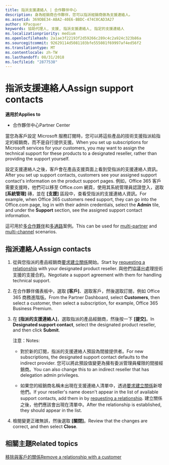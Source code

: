 ```yaml
---
title: 指派支援連絡人 | 合作夥伴中心
description: 身為經銷商合作夥伴，您可以指派經銷商做為支援連絡人。
ms.assetid: 369DBE34-ABA2-40E6-BBDC-474C0CAD3A27
author: KPacquer
keywords: 協助代理人, 支援, 指派支援連絡人, 指定的支援連絡人
ms.localizationpriority: medium
ms.openlocfilehash: 2a1ae3f22193f2d59266c289c4c2a924c323b86a
ms.sourcegitcommit: 92629114d5081103bfe555081f69997af4ed56f2
ms.translationtype: MT
ms.contentlocale: zh-TW
ms.lasthandoff: 08/31/2018
ms.locfileid: "2877538"
---
```

# <a name="assign-support-contacts"></a><span data-ttu-id="dfd37-104">指派支援連絡人</span><span class="sxs-lookup"><span data-stu-id="dfd37-104">Assign support contacts</span></span>

**<span data-ttu-id="dfd37-105">適用於</span><span class="sxs-lookup"><span data-stu-id="dfd37-105">Applies to</span></span>**

-  <span data-ttu-id="dfd37-106">合作夥伴中心</span><span class="sxs-lookup"><span data-stu-id="dfd37-106">Partner Center</span></span>

<span data-ttu-id="dfd37-107">當您為客戶設定 Microsoft 服務訂閱時，您可以將這些產品的技術支援指派給指定的經銷商，而不是自行提供支援。</span><span class="sxs-lookup"><span data-stu-id="dfd37-107">When you set up subscriptions for Microsoft services for your customers, you may want to assign the technical support for these products to a designated reseller, rather than providing the support yourself.</span></span>

<span data-ttu-id="dfd37-108">設定支援連絡人之後，客戶會在產品支援頁面上看到受指派的支援連絡人資訊。</span><span class="sxs-lookup"><span data-stu-id="dfd37-108">After you set up support contacts, customers see your assigned support contact's information on the product support pages.</span></span> <span data-ttu-id="dfd37-109">例如，Office 365 客戶需要支援時，他們可以移至 Office.com 網頁，使用其系統管理員認證登入，選取 **\[系統管理\]** 磚，並在 **\[支援\]** 區段中，查看受指派的支援連絡人資訊。</span><span class="sxs-lookup"><span data-stu-id="dfd37-109">For example, when Office 365 customers need support, they can go into the Office.com page, log in with their admin credentials, select the **Admin** tile, and under the **Support** section, see the assigned support contact information.</span></span>

<span data-ttu-id="dfd37-110">這可用於[多合作夥伴](multipartner.md)和[多通路](multichannel.md)案例。</span><span class="sxs-lookup"><span data-stu-id="dfd37-110">This can be used for [multi-partner](multipartner.md) and [multi-channel](multichannel.md) scenarios.</span></span> 

<a href="" id="assigncontacts"></a>
## <a name="assign-contacts"></a><span data-ttu-id="dfd37-111">指派連絡人</span><span class="sxs-lookup"><span data-stu-id="dfd37-111">Assign contacts</span></span>

1.  <span data-ttu-id="dfd37-112">從與您指派的產品經銷商[要求建立關係](request-a-relationship-with-a-customer.md)開始。</span><span class="sxs-lookup"><span data-stu-id="dfd37-112">Start by [requesting a relationship](request-a-relationship-with-a-customer.md) with your designated product reseller.</span></span> <span data-ttu-id="dfd37-113">與他們協議出處理技術支援的支援合約。</span><span class="sxs-lookup"><span data-stu-id="dfd37-113">Negotiate a support agreement with them for handling technical support.</span></span>

2.  <span data-ttu-id="dfd37-114">在合作夥伴儀表板中，選取 **\[客戶\]**、選取客戶，然後選取訂閱，例如 Office 365 商務進階版。</span><span class="sxs-lookup"><span data-stu-id="dfd37-114">From the Partner Dashboard, select **Customers**, then select a customer, then select a subscription, for example, Office 365 Business Premium.</span></span>

3.  <span data-ttu-id="dfd37-115">在 **\[指派的支援連絡人\]**，選取指派的產品經銷商，然後按一下 **\[提交\]**。</span><span class="sxs-lookup"><span data-stu-id="dfd37-115">In  **Designated support contact**, select the designated product reseller, and then click **Submit**.</span></span> 

    <span data-ttu-id="dfd37-116">注意：</span><span class="sxs-lookup"><span data-stu-id="dfd37-116">Notes:</span></span> 
    
    *  <span data-ttu-id="dfd37-117">對於新的訂閱，指派的支援連絡人預設為間接提供者。</span><span class="sxs-lookup"><span data-stu-id="dfd37-117">For new subscriptions, the designated support contact defaults to the indirect provider.</span></span> <span data-ttu-id="dfd37-118">您可以將此預設值變更為擁有委派管理員權限的間接經銷商。</span><span class="sxs-lookup"><span data-stu-id="dfd37-118">You can also change this to an indirect reseller that has delegation admin privileges.</span></span>
    
    *  <span data-ttu-id="dfd37-119">如果您的經銷商名稱未出現在支援連絡人清單中，透過[要求建立關係](request-a-relationship-with-a-customer.md)新增他們。</span><span class="sxs-lookup"><span data-stu-id="dfd37-119">If your reseller's name doesn't appear in the list of available support contacts, add them in by [requesting a relationship](request-a-relationship-with-a-customer.md).</span></span> <span data-ttu-id="dfd37-120">建立關係之後，他們應該會出現在清單中。</span><span class="sxs-lookup"><span data-stu-id="dfd37-120">After the relationship is established, they should appear in the list.</span></span>  

4.  <span data-ttu-id="dfd37-121">檢閱變更正確無誤，然後選取 **\[關閉\]**。</span><span class="sxs-lookup"><span data-stu-id="dfd37-121">Review that the changes are correct, and then select **Close**.</span></span>

## <a name="related-topics"></a><span data-ttu-id="dfd37-122">相關主題</span><span class="sxs-lookup"><span data-stu-id="dfd37-122">Related topics</span></span>

[<span data-ttu-id="dfd37-123">移除與客戶的關係</span><span class="sxs-lookup"><span data-stu-id="dfd37-123">Remove a relationship with a customer</span></span>](remove-a-relationship.md)